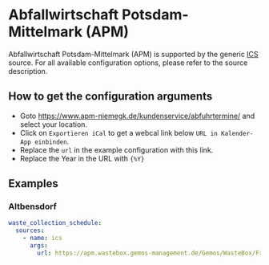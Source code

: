 # Abfallwirtschaft Potsdam-Mittelmark (APM)

Abfallwirtschaft Potsdam-Mittelmark (APM) is supported by the generic [ICS](/doc/source/ics.md) source. For all available configuration options, please refer to the source description.


## How to get the configuration arguments

- Goto <https://www.apm-niemegk.de/kundenservice/abfuhrtermine/> and select your location.  
- Click on `Exportieren iCal` to get a webcal link below `URL in Kalender-App einbinden`.
- Replace the `url` in the example configuration with this link.
- Replace the Year in the URL with `{%Y}`

## Examples

### Altbensdorf

```yaml
waste_collection_schedule:
  sources:
    - name: ics
      args:
        url: https://apm.wastebox.gemos-management.de/Gemos/WasteBox/Frontend/TourSchedule/Raw/Name/{%Y}/List/155643/1427,1429,1431,1433,1434,1435,1436,1437/180/Print/ics/Default/Abfuhrtermine.ics
```
